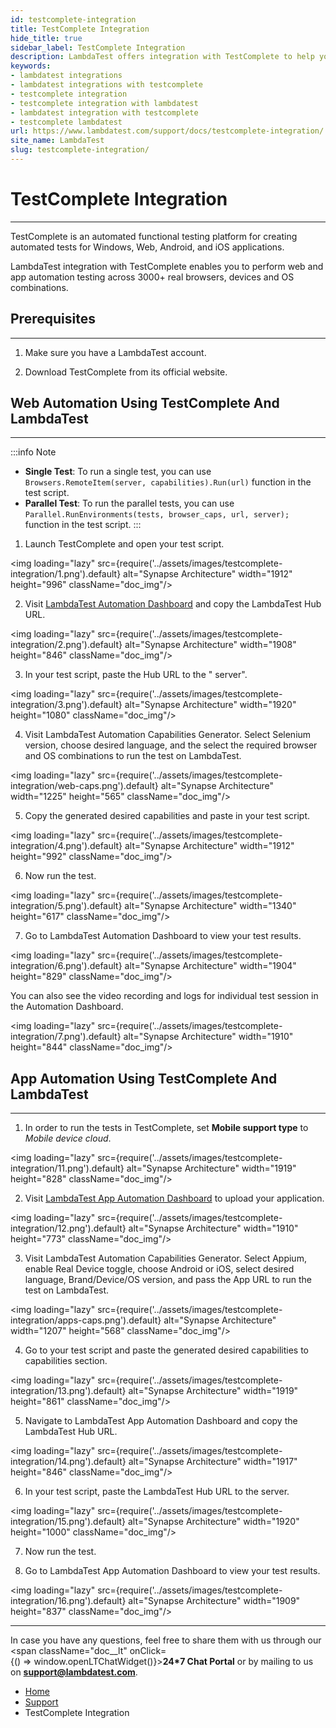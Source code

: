 ```yaml
---
id: testcomplete-integration
title: TestComplete Integration
hide_title: true
sidebar_label: TestComplete Integration
description: LambdaTest offers integration with TestComplete to help you perform web and app automation testing on 3000+ real browsers, devices, and operating systems combinations.
keywords:
- lambdatest integrations
- lambdatest integrations with testcomplete
- testcomplete integration
- testcomplete integration with lambdatest
- lambdatest integration with testcomplete
- testcomplete lambdatest
url: https://www.lambdatest.com/support/docs/testcomplete-integration/
site_name: LambdaTest
slug: testcomplete-integration/
---
```


<script type="application/ld+json"
      dangerouslySetInnerHTML={{ __html: JSON.stringify({
       "@context": "https://schema.org",
        "@type": "BreadcrumbList",
        "itemListElement": [{
          "@type": "ListItem",
          "position": 1,
          "name": "LambdaTest",
          "item": "https://www.lambdatest.com"
        },{
          "@type": "ListItem",
          "position": 2,
          "name": "Support",
          "item": "https://www.lambdatest.com/support/docs/"
        },{
          "@type": "ListItem",
          "position": 3,
          "name": "TestComplete Integration",
          "item": "https://www.lambdatest.com/support/docs/testcomplete-integration/"
        }]
      })
    }}
></script>

# TestComplete Integration
***

TestComplete is an automated functional testing platform for creating automated tests for Windows, Web, Android, and iOS applications. 

LambdaTest integration with TestComplete enables you to perform web and app automation testing across 3000+ real browsers, devices and OS combinations.

## Prerequisites
***

1. Make sure you have a LambdaTest account. 

2. Download TestComplete from its official website.

## Web Automation Using TestComplete And LambdaTest
---

:::info Note

- **Single Test**: To run a single test, you can use `Browsers.RemoteItem(server, capabilities).Run(url)` function in the test script. 
- **Parallel Test**: To run the parallel tests, you can use `Parallel.RunEnvironments(tests, browser_caps, url, server);` function in the test script.
:::

1. Launch TestComplete and open your test script. 

<img loading="lazy" src={require('../assets/images/testcomplete-integration/1.png').default} alt="Synapse Architecture" width="1912" height="996" className="doc_img"/>

2. Visit [LambdaTest Automation Dashboard](https://automation.lambdatest.com/build) and copy the LambdaTest Hub URL.

<img loading="lazy" src={require('../assets/images/testcomplete-integration/2.png').default} alt="Synapse Architecture" width="1908" height="846" className="doc_img"/>

3. In your test script, paste the Hub URL to the " server".

<img loading="lazy" src={require('../assets/images/testcomplete-integration/3.png').default} alt="Synapse Architecture" width="1920" height="1080" className="doc_img"/>

4. Visit LambdaTest Automation Capabilities Generator. Select Selenium version, choose desired language, and the select the required browser and OS combinations to run the test on LambdaTest.

<img loading="lazy" src={require('../assets/images/testcomplete-integration/web-caps.png').default} alt="Synapse Architecture" width="1225" height="565" className="doc_img"/>

5. Copy the generated desired capabilities and paste in your test script.

<img loading="lazy" src={require('../assets/images/testcomplete-integration/4.png').default} alt="Synapse Architecture" width="1912" height="992" className="doc_img"/>

6. Now run the test.

<img loading="lazy" src={require('../assets/images/testcomplete-integration/5.png').default} alt="Synapse Architecture" width="1340" height="617" className="doc_img"/>

7. Go to LambdaTest Automation Dashboard to view your test results.

<img loading="lazy" src={require('../assets/images/testcomplete-integration/6.png').default} alt="Synapse Architecture" width="1904" height="829" className="doc_img"/>

You can also see the video recording and logs for individual test session in the Automation Dashboard. 

<img loading="lazy" src={require('../assets/images/testcomplete-integration/7.png').default} alt="Synapse Architecture" width="1910" height="844" className="doc_img"/>


## App Automation Using TestComplete And LambdaTest
---

1. In order to run the tests in TestComplete, set **Mobile support type** to *Mobile device cloud*.

<img loading="lazy" src={require('../assets/images/testcomplete-integration/11.png').default} alt="Synapse Architecture" width="1919" height="828" className="doc_img"/>

2. Visit [LambdaTest App Automation Dashboard](https://appautomation.lambdatest.com/) to upload your application. 

<img loading="lazy" src={require('../assets/images/testcomplete-integration/12.png').default} alt="Synapse Architecture" width="1910" height="773" className="doc_img"/>


3. Visit LambdaTest Automation Capabilities Generator. Select Appium, enable Real Device toggle, choose Android or iOS, select desired language, Brand/Device/OS version, and pass the App URL to run the test on LambdaTest.

<img loading="lazy" src={require('../assets/images/testcomplete-integration/apps-caps.png').default} alt="Synapse Architecture" width="1207" height="568" className="doc_img"/>

4. Go to your test script and paste the generated desired capabilities to capabilities section.

<img loading="lazy" src={require('../assets/images/testcomplete-integration/13.png').default} alt="Synapse Architecture" width="1919" height="861" className="doc_img"/>

5. Navigate to LambdaTest App Automation Dashboard and copy the LambdaTest Hub URL. 

<img loading="lazy" src={require('../assets/images/testcomplete-integration/14.png').default} alt="Synapse Architecture" width="1917" height="846" className="doc_img"/>

6. In your test script, paste the LambdaTest Hub URL to the server.

<img loading="lazy" src={require('../assets/images/testcomplete-integration/15.png').default} alt="Synapse Architecture" width="1920" height="1000" className="doc_img"/>

7. Now run the test.

8. Go to LambdaTest App Automation Dashboard to view your test results.

<img loading="lazy" src={require('../assets/images/testcomplete-integration/16.png').default} alt="Synapse Architecture" width="1909" height="837" className="doc_img"/>

---

>
In case you have any questions, feel free to share them with us through our <span className="doc__lt" onClick={() => window.openLTChatWidget()}>**24*7 Chat Portal**</span> or by mailing to us on [**support@lambdatest.com**](mailto:support@lambdatest.com). <br />

<nav aria-label="breadcrumbs">
  <ul className="breadcrumbs">
    <li className="breadcrumbs__item">
      <a className="breadcrumbs__link" href="https://www.lambdatest.com">Home</a>
    </li>
    <li className="breadcrumbs__item">
      <a className="breadcrumbs__link" href="/support/docs/">Support</a>
    </li>
    <li className="breadcrumbs__item breadcrumbs__item--active">
      <span className="breadcrumbs__link">TestComplete Integration</span>
    </li>
  </ul>
</nav>
